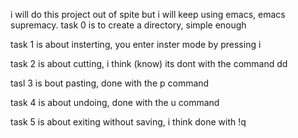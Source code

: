 i will do this project out of spite but i will keep using emacs, emacs supremacy.
task 0 is to create a directory, simple enough

task 1 is about insterting, you enter inster mode by pressing i

task 2 is about cutting, i think (know) its dont with the command dd

tasl 3 is bout pasting, done with the p command

task 4 is about undoing, done with the u command

task 5 is about exiting without saving, i think done with !q